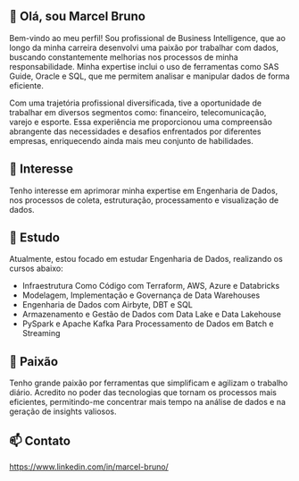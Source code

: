 
## 👋 Olá, sou Marcel Bruno
Bem-vindo ao meu perfil! Sou profissional de Business Intelligence, que ao longo da minha carreira desenvolvi uma paixão por trabalhar com dados, buscando constantemente melhorias nos processos de minha responsabilidade. Minha expertise inclui o uso de ferramentas como SAS Guide, Oracle e SQL, que me permitem analisar e manipular dados de forma eficiente.

Com uma trajetória profissional diversificada, tive a oportunidade de trabalhar em diversos segmentos como: financeiro, telecomunicação, varejo e esporte. Essa experiência me proporcionou uma compreensão abrangente das necessidades e desafios enfrentados por diferentes empresas, enriquecendo ainda mais meu conjunto de habilidades.

## 👀 Interesse
Tenho interesse em aprimorar minha expertise em Engenharia de Dados, nos processos de coleta, estruturação, processamento e visualização de dados.

## 🌱 Estudo
Atualmente, estou focado em estudar Engenharia de Dados, realizando os cursos abaixo:

- Infraestrutura Como Código com Terraform, AWS, Azure e Databricks
- Modelagem, Implementação e Governança de Data Warehouses
- Engenharia de Dados com Airbyte, DBT e SQL
- Armazenamento e Gestão de Dados com Data Lake e Data Lakehouse
- PySpark e Apache Kafka Para Processamento de Dados em Batch e Streaming

## 💞️ Paixão
Tenho grande paixão por ferramentas que simplificam e agilizam o trabalho diário. Acredito no poder das tecnologias que tornam os processos mais eficientes, permitindo-me concentrar mais tempo na análise de dados e na geração de insights valiosos.

## 📫 Contato
https://www.linkedin.com/in/marcel-bruno/




<!---
Marcelbrn/Marcelbrn is a ✨ special ✨ repository because its `README.md` (this file) appears on your GitHub profile.
You can click the Preview link to take a look at your changes.
👋
💞️
🌱
📫
💼
👾
⚙️
🍕
🛠
🚀
🌟
☁️ 
✏️
💭
📙
📊
👀
🔭
📝
🎉
🖥️

imagem com link para abrir linkedin => [![image](https://github.com/Marcelbrn/Marcelbrn/assets/166244671/2c1c1b80-a73f-4d20-85e3-ecc8ad219135)](https://www.linkedin.com/in/marcel-bruno/)
--->
